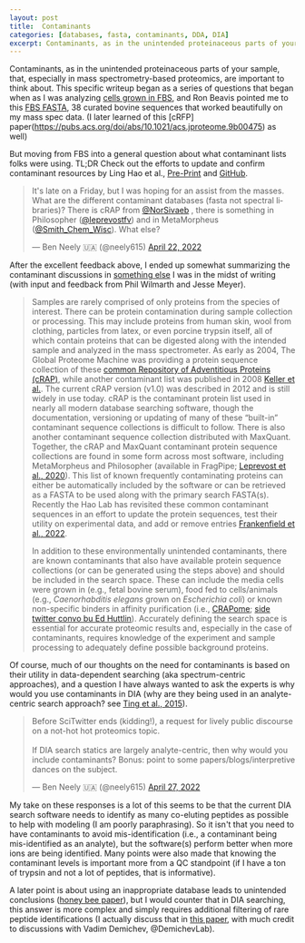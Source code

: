 ```yaml
---
layout: post
title:  Contaminants
categories: [databases, fasta, contaminants, DDA, DIA]
excerpt: Contaminants, as in the unintended proteinaceous parts of your sample, that, especially in mass spectrometry-based proteomics, are important to think about. This specific writeup is a series of twitter discussions with the real experts as I was analyzing data and led to a quest for contaminant lists, and finding out that these lists are actually being updated!
---
```


Contaminants, as in the unintended proteinaceous parts of your sample, that, especially in mass spectrometry-based proteomics, are important to think about. This specific writeup began as a series of questions that began when as I was analyzing [cells grown in FBS](https://twitter.com/neely615/status/1511716674621386757?s=20&t=fgYHB7wNsJ6nRp9GM4gczw), and Ron Beavis pointed me to this [FBS FASTA](https://www.somecrazyblogger.org/fasta/bt_hela.fasta), 38 curated bovine sequences that worked beautifully on my mass spec data.  (I later learned of this [cRFP] paper(https://pubs.acs.org/doi/abs/10.1021/acs.jproteome.9b00475) as well)

But moving from FBS into a general question about what contaminant lists folks were using. TL;DR Check out the efforts to update and confirm contaminant resources by Ling Hao et al., [Pre-Print](https://www.biorxiv.org/content/10.1101/2022.04.27.489766v1) and [GitHub](https://github.com/HaoGroup-ProtContLib/Protein-Contaminant-Libraries-for-DDA-and-DIA-Proteomics).

<blockquote class="twitter-tweet"><p lang="en" dir="ltr">It&#39;s late on a Friday, but I was hoping for an assist from the masses. What are the different contaminant databases (fasta not spectral libraries)? There is cRAP from <a href="https://twitter.com/NorSivaeb?ref_src=twsrc%5Etfw">@NorSivaeb</a> , there is something in Philosopher (<a href="https://twitter.com/leprevostfv?ref_src=twsrc%5Etfw">@leprevostfv</a>) and in MetaMorpheus (<a href="https://twitter.com/Smith_Chem_Wisc?ref_src=twsrc%5Etfw">@Smith_Chem_Wisc</a>). What else?</p>&mdash; Ben Neely 🇺🇦 (@neely615) <a href="https://twitter.com/neely615/status/1517592679932043264?ref_src=twsrc%5Etfw">April 22, 2022</a></blockquote> <script async src="https://platform.twitter.com/widgets.js" charset="utf-8"></script> 


After the excellent feedback above, I ended up somewhat summarizing the contaminant discussions in [something else](https://jessegmeyerlab.github.io/proteomics-tutorial/#databases) I was in the midst of writing (with input and feedback from Phil Wilmarth and Jesse Meyer).

>Samples are rarely comprised of only proteins from the species of interest. There can be protein contamination during sample collection or processing. This may include proteins from human skin, wool from clothing, particles from latex, or even porcine trypsin itself, all of which contain proteins that can be digested along with the intended sample and analyzed in the mass spectrometer. As early as 2004, The Global Proteome Machine was providing a protein sequence collection of these [common Repository of Adventitious Proteins (cRAP)](https://www.thegpm.org/crap/), while another contaminant list was published in 2008 [Keller et al.](https://pubmed.ncbi.nlm.nih.gov/18790129/). The current cRAP version (v1.0) was described in 2012 and is still widely in use today. cRAP is the contaminant protein list used in nearly all modern database searching software, though the documentation, versioning or updating of many of these “built-in” contaminant sequence collections is difficult to follow. There is also another contaminant sequence collection distributed with MaxQuant. Together, the cRAP and MaxQuant contaminant protein sequence collections are found in some form across most software, including MetaMorpheus and Philosopher (available in FragPipe; [Leprevost et al., 2020](https://pubmed.ncbi.nlm.nih.gov/32669682/)). This list of known frequently contaminating proteins can either be automatically included by the software or can be retrieved as a FASTA to be used along with the primary search FASTA(s). Recently the Hao Lab has revisited these common contaminant sequences in an effort to update the protein sequences, test their utility on experimental data, and add or remove entries [Frankenfield et al., 2022](https://www.biorxiv.org/content/10.1101/2022.04.27.489766v1). 
>
>In addition to these environmentally unintended contaminants, there are known contaminants that also have available protein sequence collections (or can be generated using the steps above) and should be included in the search space. These can include the media cells were grown in (e.g., fetal bovine serum), food fed to cells/animals (e.g., *Caenorhabditis elegans* grown on *Escherichia coli*) or known non-specific binders in affinity purification (i.e., [CRAPome](https://pubmed.ncbi.nlm.nih.gov/23921808/); [side twitter convo bu Ed Huttlin](https://twitter.com/EdHuttlin/status/1522412975230881793?s=20&t=giGVAOipckB3Jk79dL9b1Q)). Accurately defining the search space is essential for accurate proteomic results and, especially in the case of contaminants, requires knowledge of the experiment and sample processing to adequately define possible background proteins.

Of course, much of our thoughts on the need for contaminants is based on their utility in data-dependent searching (aka spectrum-centric approaches), and a question I have always wanted to ask the experts is why would you use contaminants in DIA (why are they being used in an analyte-centric search approach? see [Ting et al., 2015](https://www.sciencedirect.com/science/article/pii/S1535947620326396)).

<blockquote class="twitter-tweet"><p lang="en" dir="ltr">Before SciTwitter ends (kidding!), a request for lively public discourse on a not-hot hot proteomics topic. <br><br>If DIA search statics are largely analyte-centric, then why would you include contaminants? Bonus: point to some papers/blogs/interpretive dances on the subject.</p>&mdash; Ben Neely 🇺🇦 (@neely615) <a href="https://twitter.com/neely615/status/1519291372594941954?ref_src=twsrc%5Etfw">April 27, 2022</a></blockquote> <script async src="https://platform.twitter.com/widgets.js" charset="utf-8"></script> 

My take on these responses is a lot of this seems to be that the current DIA search software needs to identify as many co-eluting peptides as possible to help with modeling (I am poorly paraphrasing). So it isn't that you need to have contaminants to avoid mis-identification (i.e., a contaminant being mis-identified as an analyte), but the software(s) perform better when more ions are being identified. Many points were also made that knowing the contaminant levels is important more from a QC standpoint (if I have a ton of trypsin and not a lot of peptides, that is informative).

A later point is about using an inappropriate database leads to unintended conclusions ([honey bee paper](https://journals.plos.org/plosone/article?id=10.1371/journal.pone.0020873)), but I would counter that in DIA searching, this answer is more complex and simply requires additional filtering of rare peptide identifications (I actually discuss that in [this paper](https://www.frontiersin.org/articles/10.3389/fviro.2022.862961/full), with much credit to discussions with Vadim Demichev, @DemichevLab).


&nbsp;
&nbsp;
&nbsp;
